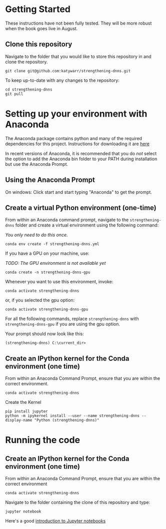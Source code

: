 # Getting Started

These instructions have not been fully tested. They will be more robust when the book goes live in August.

## Clone this repository

Navigate to the folder that you would like to store this repository in and clone the repository.

```
git clone git@github.com:katywarr/strengthening-dnns.git
```
To keep up-to-date with any changes to the repository:

```
cd strengthening-dnns
git pull
```

# Setting up your environment with Anaconda

The Anaconda package contains python and many of the required dependencies for this project.
Instructions for downloading it are [here](https://docs.anaconda.com/anaconda/install/)

In recent versions of Anaconda, it is recommended that you do *not* select the option to add 
the Anaconda bin folder to your PATH during installation but use the Anaconda Prompt.

## Using the Anaconda Prompt 

On windows: Click start and start typing "Anaconda" to get the prompt.


## Create a virtual Python environment (one-time)

From within an Anaconda command prompt, navigate to the `strengthening-dnns` folder and
create a virtual environment using the following command: 

*You only need to do this once.*

```
conda env create -f strengthening-dnns.yml 
```

If you have a GPU on your machine, use: 

*TODO: The GPU environment is not available yet*
```
conda create -n strengthening-dnns-gpu 
```

Whenever you want to use this environment, invoke:

```
conda activate strengthening-dnns
```

or, if you selected the gpu option:

```
conda activate strengthening-dnns-gpu
```
For all the following commands, replace `strengthening-dnns` with `strengthening-dnns-gpu` if you are using the 
gpu option.

Your prompt should now look like this:

```
(strengthening-dnns) C:\current_dir>
```

## Create an IPython kernel for the Conda environment (one time) 

From within an Anaconda Command Prompt, ensure that you are within the correct environment. 

```
conda activate strengthening-dnns
```

Create the Kernel
```
pip install jupyter
python -m ipykernel install --user --name strengthening-dnns --display-name "Python (strengthening-dnns)"
```

# Running the code


## Create an IPython kernel for the Conda environment (one time) 

From within an Anaconda Command Prompt, ensure that you are within the correct environment 

```
conda activate strengthening-dnns
```

Navigate to the folder containing the clone of this repository and type:

```
jupyter notebook
```

Here's a good [introduction to Jupyter notebooks](https://jupyter-notebook-beginner-guide.readthedocs.io)



